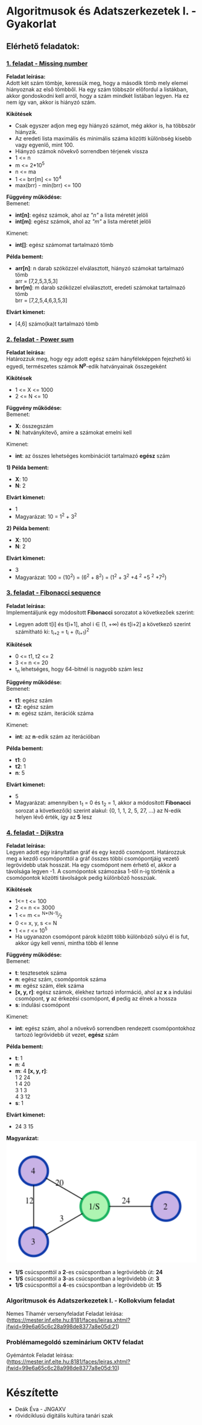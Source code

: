 # Algoritmusok és Adatszerkezetek I. - Gyakorlat

## Elérhető feladatok:
### [1. feladat - Missing number](https://github.com/DeakEva/Algoritmusok/raw/main/teszt.py)
**Feladat leírása:**<br>
Adott két szám tömbje, keressük meg, hogy a második tömb mely elemei hiányoznak az első tömbből.
Ha egy szám többször előfordul a listákban, akkor gondoskodni kell arról, hogy a szám mindkét listában legyen. Ha ez nem így van, akkor is hiányzó szám.

**Kikötések**
- Csak egyszer adjon meg egy hiányzó számot, még akkor is, ha többször hiányzik.
- Az eredeti lista maximális és minimális száma közötti különbség kisebb vagy egyenlő, mint 100.
- Hiányzó számok növekvő sorrendben térjenek vissza
- 1 <= n
- m <= 2*10<sup>5</sup>
- n <= ma
- 1 <= brr[m] <= 10<sup>4</sup>
- max(brr) - min(brr) <= 100

**Függvény működése:**<br>
Bemenet:
- **int[n]**: egész számok, ahol az *"n"* a lista méretét jelöli
- **int[m]**: egész számok, ahol az *"m"* a lista méretét jelöli

Kimenet:
- **int[]**: egész számomat tartalmazó tömb

**Példa bement:**
- **arr[n]**: n darab szóközzel elválasztott, hiányzó számokat tartalmazó tömb<br>arr = [7,2,5,3,5,3]
- **brr[m]**: m darab szóközzel elválasztott, eredeti számokat tartalmazó tömb<br>brr = [7,2,5,4,6,3,5,3]

**Elvárt kimenet:**<br>
- [4,6] számo(ka)t tartalmazó tömb


### [2. feladat - Power sum](https://github.com/)
**Feladat leírása:**<br>
Határozzuk meg, hogy egy adott egész szám hányféleképpen fejezhető ki egyedi, természetes számok **N<sup>p</sup>**-edik hatványainak összegeként

**Kikötések**
- 1 <= X <= 1000
- 2 <= N <= 10

**Függvény működése:**<br>
Bemenet:
- **X**: összegszám
- **N**: hatványkitevő, amire a számokat emelni kell

Kimenet:
- **int**: az összes lehetséges kombinációt tartalmazó **egész** szám

**1) Példa bement:**
- **X**: 10
- **N**: 2

**Elvárt kimenet:**<br>
- 1
- Magyarázat: 10 = 1<sup>2</sup> + 3<sup>2</sup>

**2) Példa bement:**
- **X**: 100
- **N**: 2

**Elvárt kimenet:**<br>
- 3
- Magyarázat: 100 = (10<sup>2</sup>) = (6<sup>2</sup> + 8<sup>2</sup>) = (1<sup>2</sup> + 3<sup>2</sup> +4 <sup>2</sup> +5 <sup>2</sup> +7<sup>2</sup>)

### [3. feladat - Fibonacci sequence](https://github.com/)
**Feladat leírása:**<br>
Implementáljunk egy módosított **Fibonacci** sorozatot a következőek szerint:<br>
- Legyen adott t[i] és t[i+1], ahol i ∈ (1, +∞) és t[i+2] a következő szerint számítható ki:
t<sub>i+2</sub> = t<sub>i</sub> + (t<sub>i+1</sub>)<sup>2</sup>

**Kikötések**
- 0 <= t1, t2 <= 2
- 3 <= n <= 20
- t<sub>n</sub> lehetséges, hogy 64-bitnél is nagyobb szám lesz

**Függvény működése:**<br>
Bemenet:
- **t1**: egész szám
- **t2**: egész szám
- **n**: egész szám, iterációk száma

Kimenet:
- **int**: az **n**-edik szám az iterációban

**Példa bement:**
- **t1**: 0
- **t2**: 1
- **n**: 5

**Elvárt kimenet:**<br>
- 5
- Magyarázat: amennyiben t<sub>1</sub> = 0 és t<sub>2</sub> = 1, akkor a módosított **Fibonacci** sorozat a következő(k) szerint alakul: {0, 1, 1, 2, 5, 27, ...} az N-edik helyen lévő érték, így az **5** lesz

### [4. feladat - Dijkstra](https://github.com/)
**Feladat leírása:**<br>
Legyen adott egy irányítatlan gráf és egy kezdő csomópont. Határozzuk meg a kezdő csomóponttól a gráf összes többi csomópontjáig vezető legrövidebb utak hosszát. Ha egy csomópont nem érhető el, akkor a távolsága legyen -1. A csomópontok számozása 1-től n-ig történik a csomópontok közötti távolságok pedig különböző hosszúak.

**Kikötések**
- 1<= t <= 100
- 2 <= n <= 3000
- 1 <= m <=  <sup>N*(N-1)</sup>&frasl;<sub>2</sub>
- 0 <= x, y, s <= N
- 1 <= r <= 10<sup>5</sup>
- Ha ugyanazon csomópont párok között több különböző súlyú él is fut, akkor úgy kell venni, mintha több él lenne


**Függvény működése:**<br>
Bemenet:
- **t**: tesztesetek száma
- **n**: egész szám, csomópontok száma
- **m**: egész szám, élek száma
- **[x, y, r]**: egész számok, élekhez tartozó információ, ahol az **x** a indulási csomópont, **y** az érkezési csomópont, **d** pedig az élnek a hossza
- **s**: indulási csomópont

Kimenet:
- **int**: egész szám, ahol a növekvő sorrendben rendezett csomópontokhoz tartozó legrövidebb út vezet, **egész** szám 

**Példa bement:**
- **t**: 1
- **n**: 4
- **m**: 4
**[x, y, r]**:<br>
1 2 24<br>
1 4 20<br>
3 1 3<br>
4 3 12<br>
- **s**: 1

**Elvárt kimenet:**<br>
- 24 3 15

**Magyarázat:**
![Kép](./Dijkstra_sample.png)
- **1/S** csúcsponttól a **2**-es csúcspontban a legrövidebb út: **24**
- **1/S** csúcsponttól a **3**-as csúcspontban a legrövidebb út: **3**
- **1/S** csúcsponttól a **4**-es csúcspontban a legrövidebb út: **15**


### Algoritmusok és Adatszerkezetek I. - Kollokvium feladat 
Nemes Tihamér versenyfeladat
Feladat leírása: (https://mester.inf.elte.hu:8181/faces/leiras.xhtml?jfwid=99e6a65c6c28a998de8377a8e05d:21) 

### Problémamegoldó szeminárium OKTV feladat
Gyémántok
Feladat leírása: (https://mester.inf.elte.hu:8181/faces/leiras.xhtml?jfwid=99e6a65c6c28a998de8377a8e05d:10)


# Készítette
- Deák Éva - JNGAXV
- rövidciklusú digitális kultúra tanári szak

